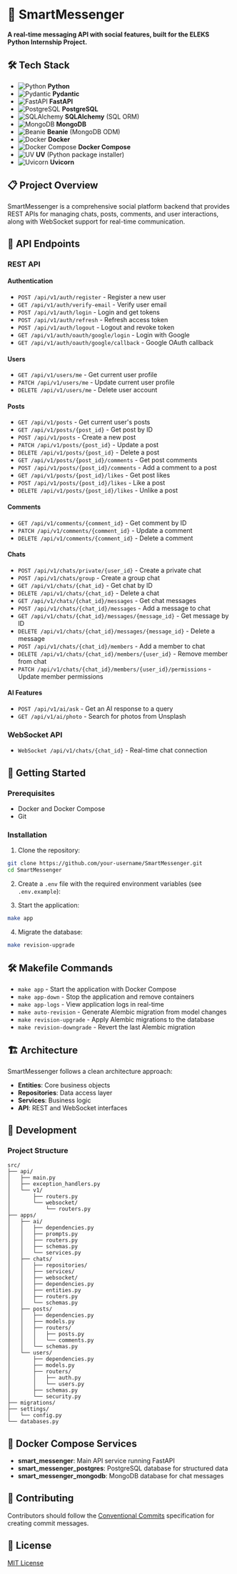 # 🚀 SmartMessenger

**A real-time messaging API with social features, built for the ELEKS Python Internship Project.**
## 🛠️ Tech Stack

- ![Python](https://img.shields.io/badge/-Python-3776AB?style=flat-square&logo=python&logoColor=white) **Python**
- ![Pydantic](https://img.shields.io/badge/-Pydantic-005571?style=flat-square&logo=pydantic&logoColor=white) **Pydantic**
- ![FastAPI](https://img.shields.io/badge/-FastAPI-009688?style=flat-square&logo=fastapi&logoColor=white) **FastAPI**
- ![PostgreSQL](https://img.shields.io/badge/-PostgreSQL-336791?style=flat-square&logo=postgresql&logoColor=white) **PostgreSQL**
- ![SQLAlchemy](https://img.shields.io/badge/-SQLAlchemy-FF0000?style=flat-square&logo=python&logoColor=white) **SQLAlchemy** (SQL ORM)
- ![MongoDB](https://img.shields.io/badge/-MongoDB-47A248?style=flat-square&logo=mongodb&logoColor=white) **MongoDB**
- ![Beanie](https://img.shields.io/badge/-Beanie-4B32C3?style=flat-square&logo=mongodb&logoColor=white) **Beanie** (MongoDB ODM)
- ![Docker](https://img.shields.io/badge/-Docker-2496ED?style=flat-square&logo=docker&logoColor=white) **Docker**
- ![Docker Compose](https://img.shields.io/badge/-Docker%20Compose-2496ED?style=flat-square&logo=docker&logoColor=white) **Docker Compose**
- ![UV](https://img.shields.io/badge/-UV-4B32C3?style=flat-square&logo=python&logoColor=white) **UV** (Python package installer)
- ![Uvicorn](https://img.shields.io/badge/-Uvicorn-009688?style=flat-square&logo=python&logoColor=white) **Uvicorn**

## 📋 Project Overview

SmartMessenger is a comprehensive social platform backend that provides REST APIs for managing chats, posts, comments, and user interactions, along with WebSocket support for real-time communication.

## 🔌 API Endpoints

### REST API

#### Authentication
- `POST /api/v1/auth/register` - Register a new user
- `GET /api/v1/auth/verify-email` - Verify user email
- `POST /api/v1/auth/login` - Login and get tokens
- `POST /api/v1/auth/refresh` - Refresh access token
- `POST /api/v1/auth/logout` - Logout and revoke token
- `GET /api/v1/auth/oauth/google/login` - Login with Google
- `GET /api/v1/auth/oauth/google/callback` - Google OAuth callback

#### Users
- `GET /api/v1/users/me` - Get current user profile
- `PATCH /api/v1/users/me` - Update current user profile
- `DELETE /api/v1/users/me` - Delete user account

#### Posts
- `GET /api/v1/posts` - Get current user's posts
- `GET /api/v1/posts/{post_id}` - Get post by ID
- `POST /api/v1/posts` - Create a new post
- `PATCH /api/v1/posts/{post_id}` - Update a post
- `DELETE /api/v1/posts/{post_id}` - Delete a post
- `GET /api/v1/posts/{post_id}/comments` - Get post comments
- `POST /api/v1/posts/{post_id}/comments` - Add a comment to a post
- `GET /api/v1/posts/{post_id}/likes` - Get post likes
- `POST /api/v1/posts/{post_id}/likes` - Like a post
- `DELETE /api/v1/posts/{post_id}/likes` - Unlike a post

#### Comments
- `GET /api/v1/comments/{comment_id}` - Get comment by ID
- `PATCH /api/v1/comments/{comment_id}` - Update a comment
- `DELETE /api/v1/comments/{comment_id}` - Delete a comment

#### Chats
- `POST /api/v1/chats/private/{user_id}` - Create a private chat
- `POST /api/v1/chats/group` - Create a group chat
- `GET /api/v1/chats/{chat_id}` - Get chat by ID
- `DELETE /api/v1/chats/{chat_id}` - Delete a chat
- `GET /api/v1/chats/{chat_id}/messages` - Get chat messages
- `POST /api/v1/chats/{chat_id}/messages` - Add a message to chat
- `GET /api/v1/chats/{chat_id}/messages/{message_id}` - Get message by ID
- `DELETE /api/v1/chats/{chat_id}/messages/{message_id}` - Delete a message
- `POST /api/v1/chats/{chat_id}/members` - Add a member to chat
- `DELETE /api/v1/chats/{chat_id}/members/{user_id}` - Remove member from chat
- `PATCH /api/v1/chats/{chat_id}/members/{user_id}/permissions` - Update member permissions

#### AI Features
- `POST /api/v1/ai/ask` - Get an AI response to a query
- `GET /api/v1/ai/photo` - Search for photos from Unsplash

### WebSocket API
- `WebSocket /api/v1/chats/{chat_id}` - Real-time chat connection

## 🚀 Getting Started

### Prerequisites
- Docker and Docker Compose
- Git

### Installation

1. Clone the repository:
```bash
git clone https://github.com/your-username/SmartMessenger.git
cd SmartMessenger
```

2. Create a `.env` file with the required environment variables (see `.env.example`):

3. Start the application:
```bash
make app
```

4. Migrate the database:
```bash
make revision-upgrade
```

## 🛠️ Makefile Commands

- `make app` - Start the application with Docker Compose
- `make app-down` - Stop the application and remove containers
- `make app-logs` - View application logs in real-time
- `make auto-revision` - Generate Alembic migration from model changes
- `make revision-upgrade` - Apply Alembic migrations to the database
- `make revision-downgrade` - Revert the last Alembic migration

## 🏗️ Architecture

SmartMessenger follows a clean architecture approach:
- **Entities**: Core business objects
- **Repositories**: Data access layer
- **Services**: Business logic
- **API**: REST and WebSocket interfaces

## 🧪 Development

### Project Structure
```
src/
├── api/
│   ├── main.py
│   ├── exception_handlers.py
│   └── v1/
│       ├── routers.py
│       └── websocket/
│           └── routers.py
├── apps/
│   ├── ai/
│   │   ├── dependencies.py
│   │   ├── prompts.py
│   │   ├── routers.py
│   │   ├── schemas.py
│   │   └── services.py
│   ├── chats/
│   │   ├── repositories/
│   │   ├── services/
│   │   ├── websocket/
│   │   ├── dependencies.py
│   │   ├── entities.py
│   │   ├── routers.py
│   │   └── schemas.py
│   ├── posts/
│   │   ├── dependencies.py
│   │   ├── models.py
│   │   ├── routers/
│   │   │   ├── posts.py
│   │   │   └── comments.py
│   │   └── schemas.py
│   └── users/
│       ├── dependencies.py
│       ├── models.py
│       ├── routers/
│       │   ├── auth.py
│       │   └── users.py
│       ├── schemas.py
│       └── security.py
├── migrations/
├── settings/
│   └── config.py
└── databases.py
```

## 🐳 Docker Compose Services

- **smart_messenger**: Main API service running FastAPI
- **smart_messenger_postgres**: PostgreSQL database for structured data
- **smart_messenger_mongodb**: MongoDB database for chat messages

## 👥 Contributing

Contributors should follow the [Conventional Commits](https://www.conventionalcommits.org/) specification for creating commit messages.

## 📝 License

[MIT License](LICENSE)